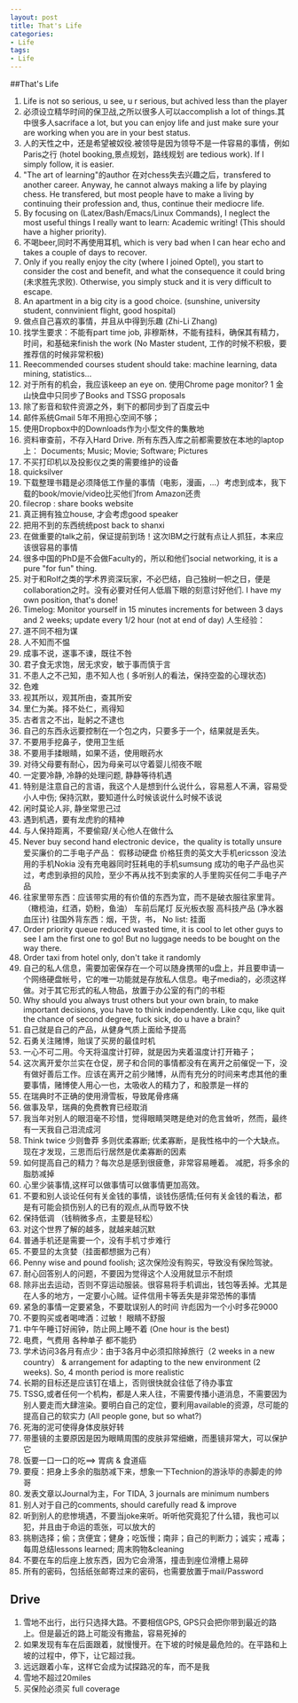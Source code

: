 ```yaml
---
layout: post
title: That's Life
categories:
- Life
tags:
- Life
---
```


##That's Life

1. Life is not so serious, u see, u r serious, but achived less than the player
1. 必须设立精华时间的保卫战,之所以很多人可以accomplish a lot of things.其中很多人sacriface a lot, but you can enjoy life and just make sure your are working when you are in your best status.
1. 人的天性之中，还是希望被奴役.被领导是因为领导不是一件容易的事情，例如Paris之行 (hotel booking,景点规划，路线规划 are tedious work). If I simply follow, it is easier.
1. "The art of learning"的author 在对chess失去兴趣之后，transfered to another career. Anyway, he cannot always making a life by playing chess. He transfered, but most people have to make a living by continuing their profession and, thus, continue their mediocre life.
1. By focusing on (Latex/Bash/Emacs/Linux Commands), I neglect the most useful things I really want to learn: Academic writing! (This should have a higher priority).
1. 不喝beer,同时不再使用耳机, which is very bad when I can hear echo and takes a couple of days to recover.
1. Only if you really enjoy the city (where I joined Optel), you start to consider the cost and benefit, and what the consequence it could bring (未求胜先求败). Otherwise, you simply stuck and it is very difficult to escape.
1. An apartment in a big city is a good choice. (sunshine, university student, connvinient flight, good hospital)
1. 做点自己喜欢的事情，并且从中得到乐趣 (Zhi-Li Zhang)
1. 找学生要求：不能有part time job, 非穆斯林，不能有挂科，确保其有精力，时间，和基础来finish the work (No Master student, 工作的时候不积极，要推荐信的时候非常积极)
1. Reecommended courses student should take: machine learning, data mining, statistics...
2. 对于所有的机会，我应该keep an eye on. 使用Chrome page monitor?
1 金山快盘中只同步了Books and TSSG proposals
2. 除了影音和软件资源之外，剩下的都同步到了百度云中
3. 邮件系统Gmail 5年不用担心空间不够；
4. 使用Dropbox中的Downloads作为小型文件的集散地
5. 资料审查前，不存入Hard Drive. 所有东西入库之前都需要放在本地的laptop上： Documents; Music; Movie; Software; Pictures
6. 不买打印机以及投影仪之类的需要维护的设备
7. quicksilver
8. 下载整理书籍是必须降低工作量的事情（电影，漫画，…）考虑到成本，我下载的book/movie/video比买他们from Amazon还贵
9. filecrop : share books website 
1. 真正拥有独立house, 才会考虑good speaker
2. 把用不到的东西统统post back to shanxi
3. 在做重要的talk之前，保证提前到场！这次IBM之行就有点让人抓狂，本来应该很容易的事情
4. 很多中国的PhD是不会做Faculty的，所以和他们social networking, it is a pure "for fun" thing.
5. 对于和Rolf之类的学术界资深玩家，不必巴结，自己独树一帜之日，便是collaboration之时。没有必要对任何人低眉下眼的刻意讨好他们. I have my own position, that's done!
6. Timelog: Monitor yourself in 15 minutes increments for between 3 days and 2 weeks; update every 1/2 hour (not at end of day)
人生经验：
1. 道不同不相为谋
2. 人不知而不愠
3. 成事不说，遂事不谏，既往不咎
4. 君子食无求饱，居无求安，敏于事而慎于言
5. 不患人之不己知，患不知人也
( 多听别人的看法，保持空盈的心理状态)
6. 色难
7. 视其所以，观其所由，查其所安
8. 里仁为美。择不处仁，焉得知
9. 古者言之不出，耻躬之不逮也
10. 自己的东西永远要控制在一个包之内，只要多于一个，结果就是丢失。
11. 不要用手挖鼻子，使用卫生纸
12. 不要用手揉眼睛，如果不适，使用眼药水
13. 对待父母要有耐心，因为母亲可以守着婴儿彻夜不眠
14. 一定要冷静, 冷静的处理问题, 静静等待机遇
15. 特别是注意自己的言语，我这个人是想到什么说什么，容易惹人不满，容易受小人中伤; 
      保持沉默，要知道什么时候该说什么时候不该说
16. 闲时莫论人非, 静坐常思己过
17. 遇到机遇，要有龙虎豹的精神
18. 与人保持距离，不要偷窥/关心他人在做什么
25. Never buy second hand electronic device，the quality is totally unsure
爱买廉价的二手电子产品：
假移动硬盘
价格狂贵的英文大手机ericsson
没法用的手机Nokia
没有充电器同时狂耗电的手机sumsung
成功的电子产品也买过，考虑到承担的风险，至少不再从找不到卖家的人手里购买任何二手电子产品
26. 往家里带东西：应该带实用的有价值的东西为宜，而不是破衣服往家里背。
（橄榄油，红酒，奶粉，鱼油）
  车前后尾灯 反光板衣服
  高科技产品 (净水器 血压计)
  往国外背东西：烟，干货，书，
  No list: 挂面
27. Order priority queue reduced wasted time, it is cool to let other guys to see I am the first one to go! But no luggage needs to be bought on the way there.
28. Order taxi from hotel only, don't take it randomly
29. 自己的私人信息，需要加密保存在一个可以随身携带的u盘上，并且要申请一个网络硬盘帐号，它的唯一功能就是存放私人信息。电子media的，必须这样做。对于其它形式的私人物品，放置于办公室的有门的书柜
30. Why should you always trust others but your own brain, to make important decisions, you have to think independently. Like cqu, like quit the chance of second degree, fuck sick, do u have a brain?
31. 自己就是自己的产品，从健身气质上面给予提高
32. 石勇关注赌博，贻误了买房的最佳时机
33. 一心不可二用。今天将温度计打碎，就是因为夹着温度计打开箱子；
34. 这次离开爱尔兰实在仓促，房子和合同的事情都没有在离开之前催促一下，没有做好善后工作。应该在离开之前少赌博，从而有充分的时间来考虑其他的重要事情，赌博使人用心一也，太吸收人的精力了，和股票是一样的
35. 在瑞典时不正确的使用滑雪板，导致尾骨疼痛
36. 做事及早，瑞典的免费教育已经取消
37. 我当年对别人的眼泪毫不珍惜，觉得眼睛哭瞎是绝对的危言耸听，然而，最终有一天我自己泪流成河
38. Think twice 少则鲁莽 多则优柔寡断; 优柔寡断，是我性格中的一个大缺点。现在才发现，三思而后行居然是优柔寡断的因素
39. 如何提高自己的精力？每次总是感到很疲惫，非常容易睡着。
减肥，将多余的脂肪减掉
40. 心里少装事情,这样可以做事情可以做事情更加高效。
41. 不要和别人谈论任何有关金钱的事情，谈钱伤感情;任何有关金钱的看法，都是有可能会损伤别人的已有的观点,从而导致不快
42. 保持低调 （钱稍微多点，主要是轻松）
43. 对这个世界了解的越多，就越来越沉默
44. 普通手机还是需要一个，没有手机寸步难行
46. 不要显的太贪婪（挂面都想据为己有）
49. Penny wise and pound foolish; 这次保险没有购买，导致没有保险驾驶。
51. 耐心回答别人的问题，不要因为觉得这个人没用就显示不耐烦
52. 除非出去运动，否则不穿运动服装。很容易将手机调出，钱包等丢掉。尤其是在人多的地方，一定要小心贼。证件信用卡等丢失是非常恐怖的事情
54. 紧急的事情一定要紧急，不要耽误别人的时间 许彪因为一个小时多花9000
55. 不要购买或者喝啤酒：过敏！ 眼睛不舒服
56. 中午午睡订好闹钟，防止网上睡不着 (One hour is the best)
57. 电费，气费用 各种单子 都不能扔
58. 学术访问3各月有点少：由于3各月中必须扣除掉旅行（2 weeks in a new country） & arrangement for adapting to the new environment (2 weeks). So, 4 month period is more realistic
59. 长期的目标还是应该钉在墙上，否则很快就会往低了待办事宜
60.  TSSG,或者任何一个机构，都是人来人往，不需要传播小道消息，不需要因为别人要走而大肆渲染。要明白自己的定位，要利用available的资源，尽可能的提高自己的软实力 (All people gone, but so what?)
61. 死海的泥可使得身体皮肤好转
62. 带墨镜的主要原因是因为眼睛周围的皮肤非常细嫩，而墨镜非常大，可以保护它
63. 饭要一口一口的吃==> 胃病 & 食道癌
64. 要瘦：把身上多余的脂肪减下来，想象一下Technion的游泳毕的赤脚走的帅哥
65. 发表文章以Journal为主，For TIDA,  3 journals are minimum numbers
66. 别人对于自己的comments, should carefully read & improve
67. 听到别人的悲惨境遇，不要当joke来听。听听他究竟犯了什么错，我也可以犯，并且由于命运的乖张，可以放大的
68. 挑剔选择；偷；贪便宜；健身；吃饭慢；南非；自己的判断力；诚实；戒毒；每周总结lessons learned; 周末购物&cleaning
69. 不要在车的后座上放东西，因为它会滑落，撞击到座位滑槽上易碎
70. 所有的密码，包括纸张邮寄过来的密码，也需要放置于mail/Password

## Drive

1. 雪地不出行，出行只选择大路。不要相信GPS, GPS只会把你带到最近的路上。但是最近的路上可能没有撒盐，容易死掉的
2. 如果发现有车在后面跟着，就慢慢开。在下坡的时候是最危险的。在平路和上坡的过程中，停下，让它超过我。
3. 远远跟着小车，这样它会成为试探路况的车，而不是我
4. 雪地不超过20miles
5. 买保险必须买 full coverage



